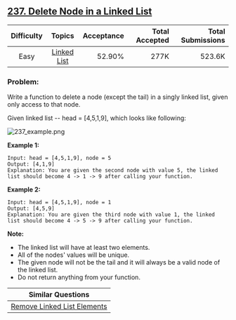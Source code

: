 ## [237. Delete Node in a Linked List](https://leetcode.com/problems/delete-node-in-a-linked-list/)

| Difficulty | Topics | Acceptance | Total Accepted | Total Submissions |
| :-: | :-: | --: | --: | --: |
| Easy | [Linked List](https://leetcode.com/tag/linked-list/) | 52.90% | 277K | 523.6K |

### Problem:

Write a function to delete a node (except the tail) in a singly linked list, given only access to that node.

Given linked list -- head = [4,5,1,9], which looks like following:

![237_example.png](https://assets.leetcode.com/uploads/2018/12/28/237_example.png)

**Example 1:**

```
Input: head = [4,5,1,9], node = 5
Output: [4,1,9]
Explanation: You are given the second node with value 5, the linked list should become 4 -> 1 -> 9 after calling your function.

```

**Example 2:**

```
Input: head = [4,5,1,9], node = 1
Output: [4,5,9]
Explanation: You are given the third node with value 1, the linked list should become 4 -> 5 -> 9 after calling your function.

```

**Note:**

- The linked list will have at least two elements.
- All of the nodes' values will be unique.
- The given node will not be the tail and it will always be a valid node of the linked list.
- Do not return anything from your function.

| Similar Questions |
| --- |
| [Remove Linked List Elements](https://leetcode.com/problems/remove-linked-list-elements/) |
